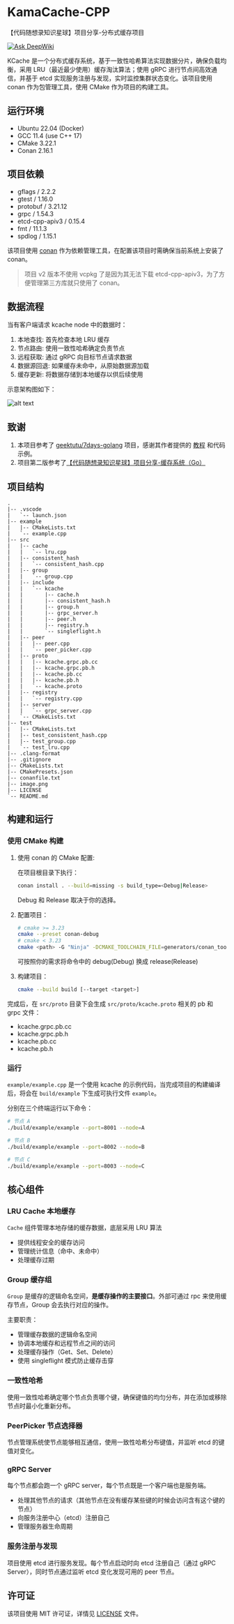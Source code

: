 # KamaCache-CPP

【代码随想录知识星球】项目分享-分布式缓存项目

[![Ask DeepWiki](https://deepwiki.com/badge.svg)](https://deepwiki.com/kerolt/kcache)

KCache 是一个分布式缓存系统，基于一致性哈希算法实现数据分片，确保负载均衡，采用 LRU（最近最少使用）缓存淘汰算法；使用 gRPC 进行节点间高效通信，并基于 etcd 实现服务注册与发现，实时监控集群状态变化。该项目使用 conan 作为包管理工具，使用 CMake 作为项目的构建工具。

## 运行环境

- Ubuntu 22.04 (Docker)
- GCC 11.4 (use C++ 17)
- CMake 3.22.1
- Conan 2.16.1

## 项目依赖

- gflags / 2.2.2
- gtest / 1.16.0
- protobuf / 3.21.12
- grpc / 1.54.3
- etcd-cpp-apiv3 / 0.15.4
- fmt / 11.1.3
- spdlog / 1.15.1

该项目使用 [conan](https://conan.io/) 作为依赖管理工具，在配置该项目时需确保当前系统上安装了 conan。

> 项目 v2 版本不使用 vcpkg 了是因为其无法下载 etcd-cpp-apiv3，为了方便管理第三方库就只使用了 conan。

## 数据流程

当有客户端请求 kcache node 中的数据时：

1. 本地查找: 首先检查本地 LRU 缓存
2. 节点路由: 使用一致性哈希确定负责节点
3. 远程获取: 通过 gRPC 向目标节点请求数据
4. 数据源回退: 如果缓存未命中，从原始数据源加载
5. 缓存更新: 将数据存储到本地缓存以供后续使用

示意架构图如下：

![alt text](image.png)

## 致谢

1. 本项目参考了 [geektutu/7days-golang](https://github.com/geektutu/7days-golang) 项目，感谢其作者提供的 [教程](https://geektutu.com/post/geecache.html) 和代码示例。
2. 项目第二版参考了[【代码随想录知识星球】项目分享-缓存系统（Go）](https://github.com/youngyangyang04/KamaCache-Go)

## 项目结构

```
.
|-- .vscode
|   `-- launch.json
|-- example
|   |-- CMakeLists.txt
|   `-- example.cpp
|-- src
|   |-- cache
|   |   `-- lru.cpp
|   |-- consistent_hash
|   |   `-- consistent_hash.cpp
|   |-- group
|   |   `-- group.cpp
|   |-- include
|   |   `-- kcache
|   |       |-- cache.h
|   |       |-- consistent_hash.h
|   |       |-- group.h
|   |       |-- grpc_server.h
|   |       |-- peer.h
|   |       |-- registry.h
|   |       `-- singleflight.h
|   |-- peer
|   |   |-- peer.cpp
|   |   `-- peer_picker.cpp
|   |-- proto
|   |   |-- kcache.grpc.pb.cc
|   |   |-- kcache.grpc.pb.h
|   |   |-- kcache.pb.cc
|   |   |-- kcache.pb.h
|   |   `-- kcache.proto
|   |-- registry
|   |   `-- registry.cpp
|   |-- server
|   |   `-- grpc_server.cpp
|   `-- CMakeLists.txt
|-- test
|   |-- CMakeLists.txt
|   |-- test_consistent_hash.cpp
|   |-- test_group.cpp
|   `-- test_lru.cpp
|-- .clang-format
|-- .gitignore
|-- CMakeLists.txt
|-- CMakePresets.json
|-- conanfile.txt
|-- image.png
|-- LICENSE
`-- README.md
```

## 构建和运行

### 使用 CMake 构建

1. 使用 conan 的 CMake 配置:

    在项目根目录下执行：

    ```sh
    conan install . --build=missing -s build_type=<Debug|Release>
    ```

    Debug 和 Release 取决于你的选择。

2. 配置项目：

    ```sh
    # cmake >= 3.23 
    cmake --preset conan-debug
    # cmake < 3.23
    cmake <path> -G "Ninja" -DCMAKE_TOOLCHAIN_FILE=generators/conan_toolchain.cmake  -DCMAKE_POLICY_DEFAULT_CMP0091=NEW -DCMAKE_BUILD_TYPE=Debug
    ```

    可按照你的需求将命令中的 debug(Debug) 换成 release(Release)

3. 构建项目：

    ```sh
    cmake --build build [--target <target>]
    ```

完成后，在 `src/proto` 目录下会生成 `src/proto/kcache.proto` 相关的 pb 和 grpc 文件：

- kcache.grpc.pb.cc
- kcache.grpc.pb.h
- kcache.pb.cc
- kcache.pb.h

### 运行

`example/example.cpp` 是一个使用 kcache 的示例代码，当完成项目的构建编译后，将会在 `build/example` 下生成可执行文件 `example`。

分别在三个终端运行以下命令：

```sh
# 节点 A
./build/example/example --port=8001 --node=A
```

```sh
# 节点 B
./build/example/example --port=8002 --node=B
```

```sh
# 节点 C
./build/example/example --port=8003 --node=C
```

## 核心组件

### LRU Cache 本地缓存

`Cache` 组件管理本地存储的缓存数据，底层采用 LRU 算法

- 提供线程安全的缓存访问
- 管理统计信息（命中、未命中）
- 处理缓存过期

### Group 缓存组

`Group` 是缓存的逻辑命名空间，**是缓存操作的主要接口**。外部可通过 rpc 来使用缓存节点，Group 会去执行对应的操作。

主要职责：

- 管理缓存数据的逻辑命名空间
- 协调本地缓存和远程节点之间的访问
- 处理缓存操作（Get、Set、Delete）
- 使用 singleflight 模式防止缓存击穿

### 一致性哈希

使用一致性哈希确定哪个节点负责哪个键，确保键值的均匀分布，并在添加或移除节点时最小化重新分布。

### PeerPicker 节点选择器

节点管理系统使节点能够相互通信，使用一致性哈希分布键值，并监听 etcd 的键值对变化。

### gRPC Server

每个节点都会跑一个 gRPC server，每个节点既是一个客户端也是服务端。

- 处理其他节点的请求（其他节点在没有缓存某些键的时候会访问含有这个键的节点）
- 向服务注册中心（etcd）注册自己
- 管理服务器生命周期

### 服务注册与发现

项目使用 etcd 进行服务发现。每个节点启动时向 etcd 注册自己（通过 gRPC Server），同时节点通过监听 etcd 变化发现可用的 peer 节点。

## 许可证

该项目使用 MIT 许可证，详情见 [LICENSE](LICENSE) 文件。
